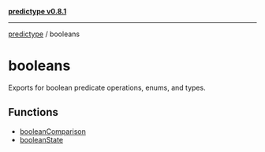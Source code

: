 [**predictype v0.8.1**](../README.md)

***

[predictype](../modules.md) / booleans

# booleans

Exports for boolean predicate operations, enums, and types.

## Functions

- [booleanComparison](functions/booleanComparison.md)
- [booleanState](functions/booleanState.md)
